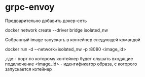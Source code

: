 # grpc-envoy

Предварительно добавить докер-сеть

  docker network create --driver bridge isolated_nw
  
Собранный image запускать в контейнер следующей командой

  docker run -d --network=isolated_nw -p <port>:8080 <image_id>
  
,где <port> - порт по которому контейнер будет слушать входящие подключение
<image_id> - идентификатор образа, с которого запускается котейнер
  
